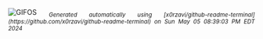 <div align="justify">
<picture>
    <source media="(prefers-color-scheme: dark)" srcset="https://i.ibb.co/Vp22rfb/output-gif.gif">
    <source media="(prefers-color-scheme: light)" srcset="https://i.ibb.co/Vp22rfb/output-gif.gif">
    <img alt="GIFOS" src="https://i.ibb.co/Vp22rfb/output-gif.gif">
</picture>
<sub><i>Generated automatically using [x0rzavi/github-readme-terminal](https://github.com/x0rzavi/github-readme-terminal) on Sun May 05 08:39:03 PM EDT 2024</i></sub>
</div>

<!--  -->
